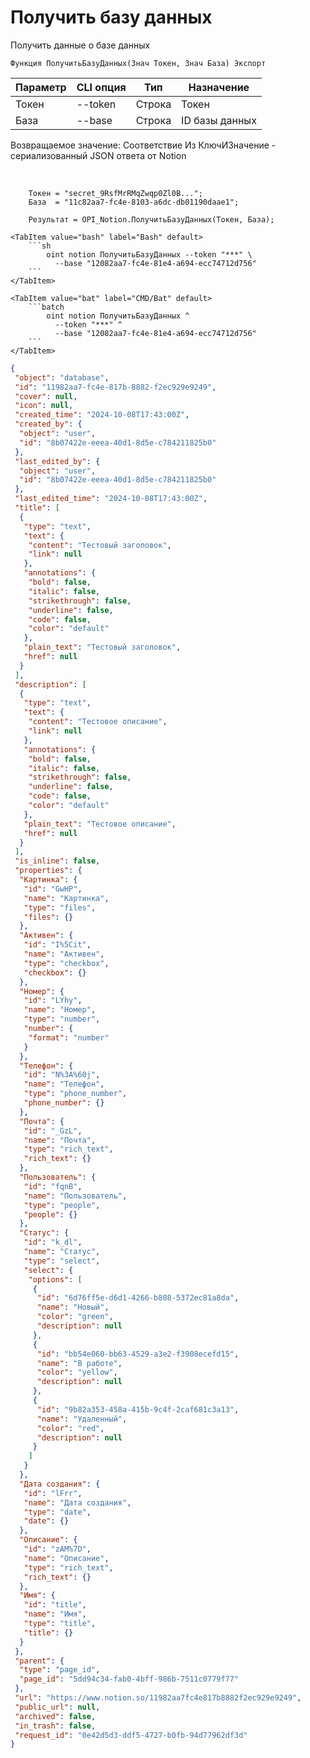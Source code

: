 ﻿---
sidebar_position: 2
---

# Получить базу данных
 Получить данные о базе данных



`Функция ПолучитьБазуДанных(Знач Токен, Знач База) Экспорт`

  | Параметр | CLI опция | Тип | Назначение |
  |-|-|-|-|
  | Токен | --token | Строка | Токен |
  | База | --base | Строка | ID базы данных |

  
  Возвращаемое значение:   Соответствие Из КлючИЗначение - сериализованный JSON ответа от Notion

<br/>




```bsl title="Пример кода"
    Токен = "secret_9RsfMrRMqZwqp0Zl0B...";
    База  = "11c82aa7-fc4e-8103-a6dc-db01190daae1";

    Результат = OPI_Notion.ПолучитьБазуДанных(Токен, База);
```
    

 <Tabs>
  
    <TabItem value="bash" label="Bash" default>
        ```sh
            oint notion ПолучитьБазуДанных --token "***" \
              --base "12082aa7-fc4e-81e4-a694-ecc74712d756"
        ```
    </TabItem>
  
    <TabItem value="bat" label="CMD/Bat" default>
        ```batch
            oint notion ПолучитьБазуДанных ^
              --token "***" ^
              --base "12082aa7-fc4e-81e4-a694-ecc74712d756"
        ```
    </TabItem>
</Tabs>


```json title="Результат"
{
 "object": "database",
 "id": "11982aa7-fc4e-817b-8882-f2ec929e9249",
 "cover": null,
 "icon": null,
 "created_time": "2024-10-08T17:43:00Z",
 "created_by": {
  "object": "user",
  "id": "8b07422e-eeea-40d1-8d5e-c784211825b0"
 },
 "last_edited_by": {
  "object": "user",
  "id": "8b07422e-eeea-40d1-8d5e-c784211825b0"
 },
 "last_edited_time": "2024-10-08T17:43:00Z",
 "title": [
  {
   "type": "text",
   "text": {
    "content": "Тестовый заголовок",
    "link": null
   },
   "annotations": {
    "bold": false,
    "italic": false,
    "strikethrough": false,
    "underline": false,
    "code": false,
    "color": "default"
   },
   "plain_text": "Тестовый заголовок",
   "href": null
  }
 ],
 "description": [
  {
   "type": "text",
   "text": {
    "content": "Тестовое описание",
    "link": null
   },
   "annotations": {
    "bold": false,
    "italic": false,
    "strikethrough": false,
    "underline": false,
    "code": false,
    "color": "default"
   },
   "plain_text": "Тестовое описание",
   "href": null
  }
 ],
 "is_inline": false,
 "properties": {
  "Картинка": {
   "id": "GwHP",
   "name": "Картинка",
   "type": "files",
   "files": {}
  },
  "Активен": {
   "id": "I%5Cit",
   "name": "Активен",
   "type": "checkbox",
   "checkbox": {}
  },
  "Номер": {
   "id": "LYhy",
   "name": "Номер",
   "type": "number",
   "number": {
    "format": "number"
   }
  },
  "Телефон": {
   "id": "N%3A%60j",
   "name": "Телефон",
   "type": "phone_number",
   "phone_number": {}
  },
  "Почта": {
   "id": "_GzL",
   "name": "Почта",
   "type": "rich_text",
   "rich_text": {}
  },
  "Пользователь": {
   "id": "fqnB",
   "name": "Пользователь",
   "type": "people",
   "people": {}
  },
  "Статус": {
   "id": "k_dl",
   "name": "Статус",
   "type": "select",
   "select": {
    "options": [
     {
      "id": "6d76ff5e-d6d1-4266-b808-5372ec81a8da",
      "name": "Новый",
      "color": "green",
      "description": null
     },
     {
      "id": "bb54e060-bb63-4529-a3e2-f3908ecefd15",
      "name": "В работе",
      "color": "yellow",
      "description": null
     },
     {
      "id": "9b82a353-458a-415b-9c4f-2caf681c3a13",
      "name": "Удаленный",
      "color": "red",
      "description": null
     }
    ]
   }
  },
  "Дата создания": {
   "id": "lFrr",
   "name": "Дата создания",
   "type": "date",
   "date": {}
  },
  "Описание": {
   "id": "zAM%7D",
   "name": "Описание",
   "type": "rich_text",
   "rich_text": {}
  },
  "Имя": {
   "id": "title",
   "name": "Имя",
   "type": "title",
   "title": {}
  }
 },
 "parent": {
  "type": "page_id",
  "page_id": "5dd94c34-fab0-4bff-986b-7511c0779f77"
 },
 "url": "https://www.notion.so/11982aa7fc4e817b8882f2ec929e9249",
 "public_url": null,
 "archived": false,
 "in_trash": false,
 "request_id": "0e42d5d3-ddf5-4727-b0fb-94d77962df3d"
}
```
